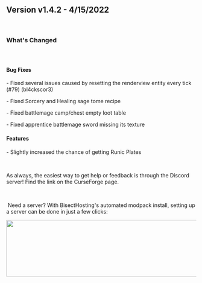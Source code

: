 <h2>Version v1.4.2 - 4/15/2022</h2>
<p>&nbsp;</p>
<h3>What's Changed</h3>
<p><span style="font-size: 1.2rem;">&nbsp;</span></p>
<h4><strong>Bug Fixes</strong></h4>
<p>- Fixed several issues caused by resetting the renderview entity every tick (#79) (bl4ckscor3)</p>
<p>- Fixed Sorcery and Healing sage tome recipe</p>
<p>- Fixed battlemage camp/chest empty loot table</p>
<p>- Fixed apprentice battlemage sword missing its texture</p>

<h4><strong>Features</strong></h4>
<p>- Slightly increased the chance of getting Runic Plates</p>
<p>&nbsp;</p>
<p>As always, the easiest way to get help or feedback is through the Discord server! Find the link on the CurseForge page.</p>
<p>&nbsp;</p>
<p>&nbsp;Need a server? With BisectHosting's&nbsp;automated modpack install, setting up a server can be done in just a few clicks:</p>
<p><span style="font-size: 24px;"><a href="https://www.curseforge.com/linkout?remoteUrl=https%253a%252f%252fbisecthosting.com%252fWinDanesz"><img src="https://www.bisecthosting.com/partners/custom-banners/a2f8bf1e-2d39-48c4-a80d-02ef73cdd36c.png" width="900" height="150" /></a></span></p>
